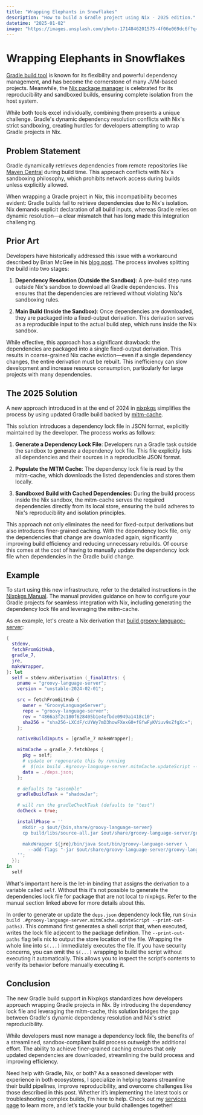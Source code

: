 ```yaml
---
title: "Wrapping Elephants in Snowflakes"
description: "How to build a Gradle project using Nix - 2025 edition."
datetime: "2025-01-02"
image: "https://images.unsplash.com/photo-1714846201575-4f06e069dc6f?q=80&w=640&auto=format&fit=crop"
---
```


# Wrapping Elephants in Snowflakes

[Gradle build tool](https://gradle.org) is known for its flexibility and powerful dependency management, and has become the cornerstone of many JVM-based projects.
Meanwhile, the [Nix package manager](https://nixos.org) is celebrated for its reproducibility and sandboxed builds, ensuring complete isolation from the host system.

While both tools excel individually, combining them presents a unique challenge.
Gradle's dynamic dependency resolution conflicts with Nix's strict sandboxing, creating hurdles for developers attempting to wrap Gradle projects in Nix.

## Problem Statement

Gradle dynamically retrieves dependencies from remote repositories like [Maven Central](https://search.maven.org) during build time.
This approach conflicts with Nix's sandboxing philosophy, which prohibits network access during builds unless explicitly allowed.

When wrapping a Gradle project in Nix, this incompatibility becomes evident: Gradle builds fail to retrieve dependencies due to Nix's isolation.
Nix demands explicit declaration of all build inputs, whereas Gradle relies on dynamic resolution—a clear mismatch that has long made this integration challenging.

## Prior Art  

Developers have historically addressed this issue with a workaround described by Brian McGee in his [blog post](https://bmcgee.ie/posts/2023/02/nix-what-are-fixed-output-derivations-and-why-use-them/).
The process involves splitting the build into two stages:

1. **Dependency Resolution (Outside the Sandbox)**:
   A pre-build step runs outside Nix's sandbox to download all Gradle dependencies.
   This ensures that the dependencies are retrieved without violating Nix's sandboxing rules.

2. **Main Build (Inside the Sandbox)**:
    Once dependencies are downloaded, they are packaged into a fixed-output derivation.
    This derivation serves as a reproducible input to the actual build step, which runs inside the Nix sandbox.

While effective, this approach has a significant drawback: the dependencies are packaged into a single fixed-output derivation.
This results in coarse-grained Nix cache eviction—even if a single dependency changes, the entire derivation must be rebuilt.
This inefficiency can slow development and increase resource consumption, particularly for large projects with many dependencies.

## The 2025 Solution

A new approach introduced in at the end of 2024 in [nixpkgs](https://github.com/NixOS/nixpkgs) simplifies the process by using updated Gradle build backed by [mitm-cache](https://github.com/chayleaf/mitm-cache).

This solution introduces a dependency lock file in JSON format, explicitly maintained by the developer. The process works as follows:

1. **Generate a Dependency Lock File**:
   Developers run a Gradle task outside the sandbox to generate a dependency lock file. This file explicitly lists all dependencies and their sources in a reproducible JSON format.

2. **Populate the MITM Cache**:
   The dependency lock file is read by the mitm-cache, which downloads the listed dependencies and stores them locally.

3. **Sandboxed Build with Cached Dependencies**:
   During the build process inside the Nix sandbox, the mitm-cache serves the required dependencies directly from its local store, ensuring the build adheres to Nix's reproducibility and isolation principles.

This approach not only eliminates the need for fixed-output derivations but also introduces finer-grained caching.
With the dependency lock file, only the dependencies that change are downloaded again, significantly improving build efficiency and reducing unnecessary rebuilds.
Of course this comes at the cost of having to manually update the dependency lock file when dependencies in the Gradle build change.

## Example

To start using this new infrastructure, refer to the detailed instructions in the [Nixpkgs Manual](https://nixos.org/manual/nixpkgs/stable/#gradle).
The manual provides guidance on how to configure your Gradle projects for seamless integration with Nix, including generating the dependency lock file and leveraging the mitm-cache.

As en example, let's create a Nix derivation that [build groovy-language-server](https://github.com/GroovyLanguageServer/groovy-language-server):

```nix
{
  stdenv,
  fetchFromGitHub,
  gradle_7,
  jre,
  makeWrapper,
}: let
  self = stdenv.mkDerivation (_finalAttrs: {
    pname = "groovy-language-server";
    version = "unstable-2024-02-01";

    src = fetchFromGitHub {
      owner = "GroovyLanguageServer";
      repo = "groovy-language-server";
      rev = "4866a3f2c180f628405b1e4efbde0949a1418c10";
      sha256 = "sha256-LXCdF/cUYWy7mD3howFXexG0+fGfwFyKViuv9xZfgXc=";
    };

    nativeBuildInputs = [gradle_7 makeWrapper];

    mitmCache = gradle_7.fetchDeps {
      pkg = self;
      # update or regenerate this by running
      #  $(nix build .#groovy-language-server.mitmCache.updateScript --print-out-paths)
      data = ./deps.json;
    };

    # defaults to "assemble"
    gradleBuildTask = "shadowJar";

    # will run the gradleCheckTask (defaults to "test")
    doCheck = true;

    installPhase = ''
      mkdir -p $out/{bin,share/groovy-language-server}
      cp build/libs/source-all.jar $out/share/groovy-language-server/groovy-language-server-all.jar

      makeWrapper ${jre}/bin/java $out/bin/groovy-language-server \
        --add-flags "-jar $out/share/groovy-language-server/groovy-language-server-all.jar"
    '';
  });
in
  self
```

What's important here is the let-in binding that assigns the derivation to a variable called `self`.
Without this it's not possible to generate the dependencies lock file for package that are not local to nixpkgs.
Refer to the manual section linked above for more details about this.

In order to generate or update the `deps.json` dependency lock file, run `$(nix build .#groovy-language-server.mitmCache.updateScript --print-out-paths)`.
This command first generates a shell script that, when executed, writes the lock file adjecent to the package definition.
The `--print-out-paths` flag tells nix to output the store location of the file.
Wrapping the whole line into `$(...)` immediately executes the file.
If you have security concerns, you can omit the `$(...)` wrapping to build the script without executing it automatically.
This allows you to inspect the script’s contents to verify its behavior before manually executing it.

## Conclusion

The new Gradle build support in Nixpkgs standardizes how developers approach wrapping Gradle projects in Nix.
By introducing the dependency lock file and leveraging the mitm-cache, this solution bridges the gap between Gradle's dynamic dependency resolution and Nix's strict reproducibility.

While developers must now manage a dependency lock file, the benefits of a streamlined, sandbox-compliant build process outweigh the additional effort.
The ability to achieve finer-grained caching ensures that only updated dependencies are downloaded, streamlining the build process and improving efficiency.

Need help with Gradle, Nix, or both? As a seasoned developer with experience in both ecosystems, I specialize in helping teams streamline their build pipelines, improve reproducibility, and overcome challenges like those described in this post.
Whether it’s implementing the latest tools or troubleshooting complex builds, I’m here to help.
Check out my [services page](/services) to learn more, and let’s tackle your build challenges together!

